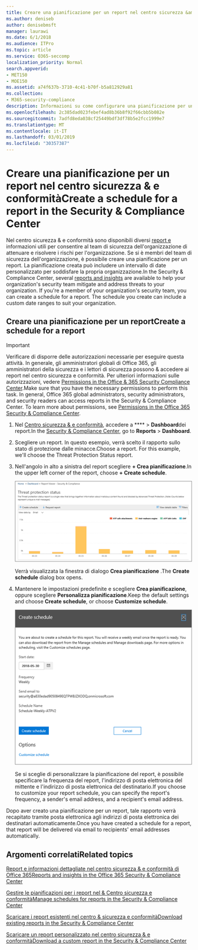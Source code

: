 ```yaml
---
title: Creare una pianificazione per un report nel centro sicurezza &amp; e conformità
ms.author: deniseb
author: denisebmsft
manager: laurawi
ms.date: 6/1/2018
ms.audience: ITPro
ms.topic: article
ms.service: O365-seccomp
localization_priority: Normal
search.appverid:
- MET150
- MOE150
ms.assetid: a74f637b-3710-4c41-b70f-b5a812929a81
ms.collection:
- M365-security-compliance
description: Informazioni su come configurare una pianificazione per un report nel centro sicurezza &amp; e conformità.
ms.openlocfilehash: 2c385dad023febef4ad8b36b8f92f66cbb5b082e
ms.sourcegitcommit: 7adfd8eda038cf25449bdf3df78b5e2fcc1999e7
ms.translationtype: MT
ms.contentlocale: it-IT
ms.lasthandoff: 03/01/2019
ms.locfileid: "30357387"
---
```

# <a name="create-a-schedule-for-a-report-in-the-security-amp-compliance-center"></a><span data-ttu-id="3defa-103">Creare una pianificazione per un report nel centro sicurezza &amp; e conformità</span><span class="sxs-lookup"><span data-stu-id="3defa-103">Create a schedule for a report in the Security &amp; Compliance Center</span></span>

<span data-ttu-id="3defa-p101">Nel centro sicurezza &amp; e conformità sono disponibili diversi [report e](reports-and-insights-in-security-and-compliance.md) informazioni utili per consentire al team di sicurezza dell'organizzazione di attenuare e risolvere i rischi per l'organizzazione. Se si è membri del team di sicurezza dell'organizzazione, è possibile creare una pianificazione per un report. La pianificazione creata può includere un intervallo di date personalizzato per soddisfare la propria organizzazione.</span><span class="sxs-lookup"><span data-stu-id="3defa-p101">In the Security &amp; Compliance Center, several [reports and insights](reports-and-insights-in-security-and-compliance.md) are available to help your organization's security team mitigate and address threats to your organization. If you're a member of your organization's security team, you can create a schedule for a report. The schedule you create can include a custom date ranges to suit your organization.</span></span> 
  
## <a name="create-a-schedule-for-a-report"></a><span data-ttu-id="3defa-107">Creare una pianificazione per un report</span><span class="sxs-lookup"><span data-stu-id="3defa-107">Create a schedule for a report</span></span>

> [!IMPORTANT]
> <span data-ttu-id="3defa-p102">Verificare di disporre delle autorizzazioni necessarie per eseguire questa attività. In generale, gli amministratori globali di Office 365, gli amministratori della sicurezza e i lettori di sicurezza possono &amp; accedere ai report nel centro sicurezza e conformità. Per ulteriori informazioni sulle autorizzazioni, vedere [Permissions in the Office &amp; 365 Security Compliance Center](permissions-in-the-security-and-compliance-center.md).</span><span class="sxs-lookup"><span data-stu-id="3defa-p102">Make sure that you have the necessary permissions to perform this task. In general, Office 365 global administrators, security administrators, and security readers can access reports in the Security &amp; Compliance Center. To learn more about permissions, see [Permissions in the Office 365 Security &amp; Compliance Center](permissions-in-the-security-and-compliance-center.md).</span></span>
  
1. <span data-ttu-id="3defa-111">Nel [Centro sicurezza &amp; e conformità](https://protection.office.com), accedere a \*\*\*\* \> **Dashboard**dei report.</span><span class="sxs-lookup"><span data-stu-id="3defa-111">In the [Security &amp; Compliance Center](https://protection.office.com), go to **Reports** \> **Dashboard**.</span></span>
    
2. <span data-ttu-id="3defa-p103">Scegliere un report. In questo esempio, verrà scelto il rapporto sullo stato di protezione dalle minacce.</span><span class="sxs-lookup"><span data-stu-id="3defa-p103">Choose a report. For this example, we'll choose the Threat Protection Status report.</span></span>
    
3. <span data-ttu-id="3defa-114">Nell'angolo in alto a sinistra del report scegliere **+ Crea pianificazione**.</span><span class="sxs-lookup"><span data-stu-id="3defa-114">In the upper left corner of the report, choose **+ Create schedule**.</span></span>
    
    ![È possibile creare una pianificazione per i report nel centro &amp; sicurezza e conformità](media/2311327c-14f6-4a17-b604-0c9ff2d485d1.png)
  
    <span data-ttu-id="3defa-116">Verrà visualizzata la finestra di dialogo **Crea pianificazione** .</span><span class="sxs-lookup"><span data-stu-id="3defa-116">The **Create schedule** dialog box opens.</span></span> 
    
4. <span data-ttu-id="3defa-117">Mantenere le impostazioni predefinite e scegliere **Crea pianificazione**, oppure scegliere **Personalizza pianificazione**.</span><span class="sxs-lookup"><span data-stu-id="3defa-117">Keep the default settings and choose **Create schedule**, or choose **Customize schedule**.</span></span>
    
    ![È possibile utilizzare le impostazioni predefinite o personalizzare la pianificazione di un report](media/04fac327-8f73-4711-8319-58c11880fd96.png)
  
    <span data-ttu-id="3defa-119">Se si sceglie di personalizzare la pianificazione del report, è possibile specificare la frequenza del report, l'indirizzo di posta elettronica del mittente e l'indirizzo di posta elettronica del destinatario.</span><span class="sxs-lookup"><span data-stu-id="3defa-119">If you choose to customize your report schedule, you can specify the report's frequency, a sender's email address, and a recipient's email address.</span></span> 
    
<span data-ttu-id="3defa-120">Dopo aver creato una pianificazione per un report, tale rapporto verrà recapitato tramite posta elettronica agli indirizzi di posta elettronica dei destinatari automaticamente.</span><span class="sxs-lookup"><span data-stu-id="3defa-120">Once you have created a schedule for a report, that report will be delivered via email to recipients' email addresses automatically.</span></span> 
  
## <a name="related-topics"></a><span data-ttu-id="3defa-121">Argomenti correlati</span><span class="sxs-lookup"><span data-stu-id="3defa-121">Related topics</span></span>

[<span data-ttu-id="3defa-122">Report e informazioni dettagliate nel centro sicurezza &amp; e conformità di Office 365</span><span class="sxs-lookup"><span data-stu-id="3defa-122">Reports and insights in the Office 365 Security &amp; Compliance Center</span></span>](reports-and-insights-in-security-and-compliance.md)
  
[<span data-ttu-id="3defa-123">Gestire le pianificazioni per i report nel &amp; Centro sicurezza e conformità</span><span class="sxs-lookup"><span data-stu-id="3defa-123">Manage schedules for reports in the Security &amp; Compliance Center</span></span>](manage-schedules-for-multiple-reports.md)
  
[<span data-ttu-id="3defa-124">Scaricare i report esistenti nel centro &amp; sicurezza e conformità</span><span class="sxs-lookup"><span data-stu-id="3defa-124">Download existing reports in the Security &amp; Compliance Center</span></span>](download-existing-reports.md)
  
[<span data-ttu-id="3defa-125">Scaricare un report personalizzato nel centro sicurezza &amp; e conformità</span><span class="sxs-lookup"><span data-stu-id="3defa-125">Download a custom report in the Security &amp; Compliance Center</span></span>](set-up-and-download-a-custom-report.md)
  

